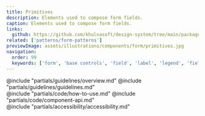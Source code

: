 ```yaml
---
title: Primitives
description: Elements used to compose form fields.
caption: Elements used to compose form fields.
links:
  github: https://github.com/khulnasoft/design-system/tree/main/packages/components/src/components/kds/form
related: ['patterns/form-patterns']
previewImage: assets/illustrations/components/form/primitives.jpg
navigation:
  order: 99
  keywords: ['form', 'base controls', 'field', 'label', 'legend', 'fieldset', 'input', 'character count']
---
```


<section data-tab="Guidelines">
  @include "partials/guidelines/overview.md"
  @include "partials/guidelines/guidelines.md"
</section>

<section data-tab="Code">
  @include "partials/code/how-to-use.md"
  @include "partials/code/component-api.md"
</section>

<section data-tab="Accessibility">
  @include "partials/accessibility/accessibility.md"
</section>
